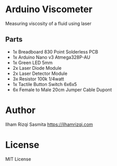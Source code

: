 # Arduino Viscometer
Measuring viscosity of a fluid using laser

## Parts
- 1x Breadboard 830 Point Solderless PCB
- 1x Arduino Nano v3 Atmega328P-AU
- 1x Green LED 5mm
- 2x Laser Diode Module
- 2x Laser Detector Module
- 3x Resistor 100k 1/4watt
- 1x Tactile Button Switch 6x6x5
- 6x Female to Male 20cm Jumper Cable Dupont

# Author
Ilham Rizqi Sasmita
https://ilhamrizqi.com

# License
MIT License

